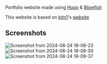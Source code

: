 Portfolio website made using [Hugo](https://github.com/gohugoio/hugo) & [Blowfish
](https://github.com/nunocoracao/blowfish)

This website is based on [bjtn1](https://github.com/bjtn1)'s [website](https://github.com/bjtn1/bjtnoguera.com/tree/6580cb5350924f5b96d8bd9a05c610ff5dd4e2db)

## Screenshots
![Screenshot from 2024-08-24 18-08-23](https://github.com/user-attachments/assets/c9f64f91-8f66-4c18-87c3-136de34c92dd)
![Screenshot from 2024-08-24 18-08-50](https://github.com/user-attachments/assets/850849d0-ad35-41f3-bc89-f26346a7daec)
![Screenshot from 2024-08-24 18-09-37](https://github.com/user-attachments/assets/baaa63fc-e459-4a3b-b808-6519c5d0553f)

